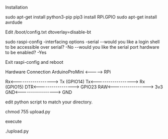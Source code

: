 Installation

sudo apt-get install python3-pip
pip3 install RPi.GPIO
sudo apt-get install avrdude


Edit /boot/config.txt
dtoverlay=disable-bt

sudo raspi-config
-interfacing options
-serial
--would you like a login shell to be accessible over serial?
-No
--would you like the serial port hardware to be enabled?
-Yes

Exit raspi-config and reboot

Hardware Connection
ArduinoProMini <-----> RPi

Rx<------------------>	Tx (GPIO14)
Tx<------------------>  Rx (GPIO15)
DTR<----------------->  GPIO23
RAW<----------------->  3v3
GND<----------------->  GND

edit python script to match your directory.

chmod 755 upload.py

execute 

./upload.py <YourHexFile>
  
  
  





